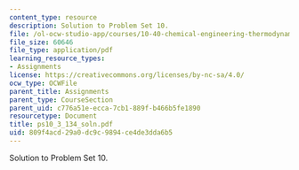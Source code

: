 ```yaml
---
content_type: resource
description: Solution to Problem Set 10.
file: /ol-ocw-studio-app/courses/10-40-chemical-engineering-thermodynamics-fall-2003/809f4acd29a0dc9c9894ce4de3dda6b5_ps10_3_134_soln.pdf
file_size: 60646
file_type: application/pdf
learning_resource_types:
- Assignments
license: https://creativecommons.org/licenses/by-nc-sa/4.0/
ocw_type: OCWFile
parent_title: Assignments
parent_type: CourseSection
parent_uid: c776a51e-ecca-7cb1-889f-b466b5fe1890
resourcetype: Document
title: ps10_3_134_soln.pdf
uid: 809f4acd-29a0-dc9c-9894-ce4de3dda6b5
---
```

Solution to Problem Set 10.